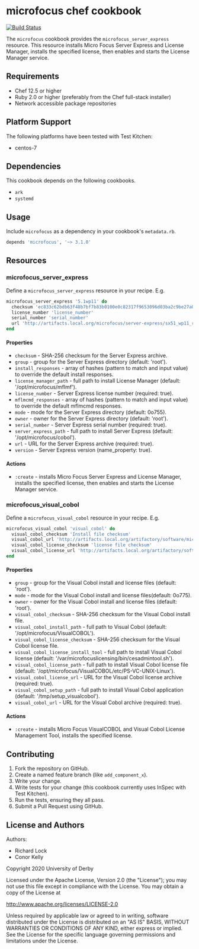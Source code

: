 microfocus chef cookbook
========================

[![Build Status](https://travis-ci.org/universityofderby/chef-microfocus.svg?branch=master)](https://travis-ci.org/universityofderby/chef-microfocus)

The `microfocus` cookbook provides the `microfocus_server_express` resource.
This resource installs Micro Focus Server Express and License Manager, installs the specified license, then enables and starts the License Manager service.

Requirements
------------
- Chef 12.5 or higher
- Ruby 2.0 or higher (preferably from the Chef full-stack installer)
- Network accessible package repositories

Platform Support
----------------
The following platforms have been tested with Test Kitchen:
- centos-7

Dependencies
------------
This cookbook depends on the following cookbooks.
- `ark`
- `systemd`

Usage
-----
Include `microfocus` as a dependency in your cookbook's `metadata.rb`.

```ruby
depends 'microfocus', '~> 3.1.0'
```

Resources
---------
### microfocus_server_express
Define a `microfocus_server_express` resource in your recipe. E.g.

```ruby
microfocus_server_express '5.1wp11' do
  checksum 'ec833c62bdb63f48b7bf7b83b0100e0c82317f9653096d03ba2c9be27a0f6ebd'
  license_number 'license_number'
  serial_number 'serial_number'
  url 'http://artifacts.local.org/microfocus/server-express/sx51_wp11_redhat_x86_64_dev.tar'
end
```

#### Properties
- `checksum` - SHA-256 checksum for the Server Express archive.
- `group` - group for the Server Express directory (default: 'root').
- `install_responses` - array of hashes (pattern to match and input value) to override the default install responses.
- `license_manager_path` - full path to install License Manager (default: '/opt/microfocus/mflmf').
- `license_number` - Server Express license number (required: true).
- `mflmcmd_responses` - array of hashes (pattern to match and input value) to override the default mflmcmd responses.
- `mode` - mode for the Server Express directory (default: 0o755).
- `owner` - owner for the Server Express directory (default: 'root').
- `serial_number` - Server Express serial number (required: true).
- `server_express_path` - full path to install Server Express (default: '/opt/microfocus/cobol').
- `url` - URL for the Server Express archive (required: true).
- `version` - Server Express version (name_property: true).

#### Actions
- `:create` - installs Micro Focus Server Express and License Manager, installs the specified license, then enables and starts the License Manager service.

### microfocus_visual_cobol
Define a `microfocus_visual_cobol` resource in your recipe. E.g.

```ruby
microfocus_visual_cobol 'visual_cobol' do
  visual_cobol_checksum 'Install file checksum'
  visual_cobol_url 'http://artifacts.local.org/artifactory/software/microfocus/visual-cobol/setup_visualcobol_devhub_4.0_patchupdate04_196243_redhat_x86_64'
  visual_cobol_license_checksum 'license file checksum'
  visual_cobol_license_url 'http://artifacts.local.org/artifactory/software/microfocus/visual-cobol/PS-CS-UNIX-Linux.mflic'
end
```

#### Properties
- `group` - group for the Visual Cobol install and license files (default: 'root').
- `mode` - mode for the Visual Cobol install and license files(default: 0o775).
- `owner` - owner for the Visual Cobol install and license files (default: 'root').
- `visual_cobol_checksum` - SHA-256 checksum for the Visual Cobol install file.
- `visual_cobol_install_path` - full path to Visual Cobol (default: '/opt/microfocus/VisualCOBOL').
- `visual_cobol_license_checksum` - SHA-256 checksum for the Visual Cobol license file.
- `visual_cobol_license_install_tool` - full path to install Visual Cobol license (default: '/var/microfocuslicensing/bin/cesadmintool.sh').
- `visual_cobol_license_path` - full path to install Visual Cobol license file (default: '/opt/microfocus/VisualCOBOL/etc/PS-VC-UNIX-Linux').
- `visual_cobol_license_url` - URL for the Visual Cobol license archive (required: true).
- `visual_cobol_setup_path` - full path to install Visual Cobol application (default: '/tmp/setup_visualcobol').
- `visual_cobol_url` - URL for the Visual Cobol archive (required: true).

#### Actions
- `:create` - installs Micro Focus VisualCOBOL and Visual Cobol License Management Tool, installs the specified license.

Contributing
------------
1. Fork the repository on GitHub.
2. Create a named feature branch (like `add_component_x`).
3. Write your change.
4. Write tests for your change (this cookbook currently uses InSpec with Test Kitchen).
5. Run the tests, ensuring they all pass.
6. Submit a Pull Request using GitHub.

License and Authors
-------------------
Authors:
- Richard Lock
- Conor Kelly

Copyright 2020 University of Derby

Licensed under the Apache License, Version 2.0 (the "License");
you may not use this file except in compliance with the License.
You may obtain a copy of the License at

<http://www.apache.org/licenses/LICENSE-2.0>

Unless required by applicable law or agreed to in writing, software
distributed under the License is distributed on an "AS IS" BASIS,
WITHOUT WARRANTIES OR CONDITIONS OF ANY KIND, either express or implied.
See the License for the specific language governing permissions and
limitations under the License.
